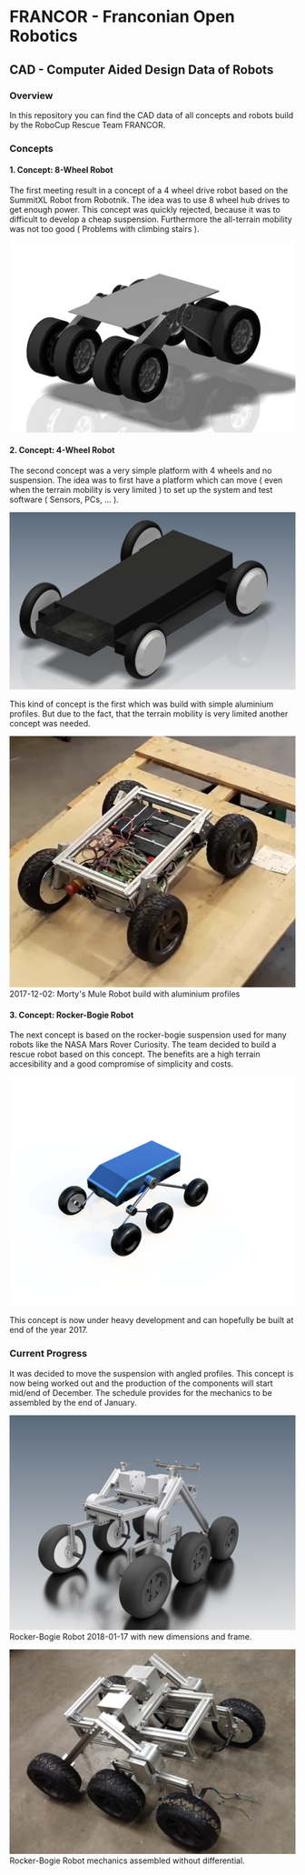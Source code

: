 <h1>FRANCOR - Franconian Open Robotics</h1>
<h2>CAD - Computer Aided Design Data of Robots</h2>

<h3>Overview</h3>
In this repository you can find the CAD data of all concepts and robots build
by the RoboCup Rescue Team FRANCOR.

<h3>Concepts</h3>

<h4>1. Concept: 8-Wheel Robot</h4>

The first meeting result in a concept of a 4 wheel drive robot based on the SummitXL Robot from Robotnik. The idea was to use 8 wheel hub drives to get enough power. This concept was quickly rejected, because it was to difficult to develop a cheap suspension. Furthermore the all-terrain mobility was not too good ( Problems with climbing stairs ).

![Concept-8Wheel](00-Docs/Pictures/00-01-Concept-4Wheel.jpg)

<h4>2. Concept: 4-Wheel Robot</h4>

The second concept was a very simple platform with 4 wheels and no suspension. The idea was to first have a platform which can move ( even when the terrain mobility is very limited ) to set up the system and test software ( Sensors, PCs, ... ).


![Concept-4Wheel](00-Docs/Pictures/00-02-Concept-4Wheel-Simple.jpg)

This kind of concept is the first which was build with simple aluminium profiles. But due to the fact, that the terrain mobility is very limited another concept was needed.

![Mortys-Mule](00-Docs/Pictures/2017-12-02-Mortys-Mule.png)
<br>2017-12-02: Morty's Mule Robot build with aluminium profiles

<h4>3. Concept: Rocker-Bogie Robot</h4>

The next concept is based on the rocker-bogie suspension used for many robots like the NASA Mars Rover Curiosity. The team decided to build a rescue robot based on this concept.
The benefits are a high terrain accesibility and a good compromise of simplicity and costs.

![Concept-Rocker-Bogie](00-Docs/Pictures/00-03-Concept-Rocker-Bogie.png)

This concept is now under heavy development and can hopefully be built at end of the year 2017.

<h3>Current Progress</h3>

It was decided to move the suspension with angled profiles. This concept is now being worked out and the production of the components will start mid/end of December. The schedule provides for the mechanics to be assembled by the end of January.

![Current-State-2018-01-17](00-Docs/Pictures/2018-01-17-Rocker-Bogie-01.jpg)
Rocker-Bogie Robot 2018-01-17 with new dimensions and frame.


![Real-Rocker-Bogie-Robot](00-Docs/Pictures/2018-01-20-real-rocker-bogie.jpg)
Rocker-Bogie Robot mechanics assembled without differential.
